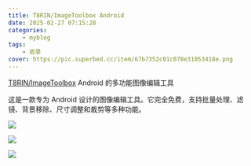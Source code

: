 ```yaml
---
title: T8RIN/ImageToolbox Android
date: 2025-02-27 07:15:28
categories: 
    - myblog
tags: 
    - 收录
cover: https://pic.superbed.cc/item/67b7352c01c078e31053418e.png
---
```



[T8RIN/ImageToolbox](https://github.com/T8RIN/ImageToolbox)
Android 的多功能图像编辑工具

<!--more-->


这是一款专为 Android 设计的图像编辑工具。它完全免费，支持批量处理、滤镜、背景移除、尺寸调整和裁剪等多种功能。


![](https://pic.superbed.cc/item/67c010e1d4a81ff0af66a57f.jpg)

![](https://pic.superbed.cc/item/67c010e1d4a81ff0af66a592.jpg)

![](https://pic.superbed.cc/item/67c010e1d4a81ff0af66a59b.jpg)


